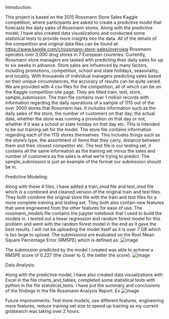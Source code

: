 Introduction:

This project is based on the 2015 Rossmann Store Sales Kaggle competition, where participants are asked to create a predictive model that forecasts the daily sales of Rossmann stores. Along with the predictive model, I have also created data visualizations and conducted some statistical tests to provide more insights into the data.
All of the details of the competition and original data files can be found at: https://www.kaggle.com/c/rossmann-store-sales/overview 
Rossmann operates over 3,000 drug stores in 7 European countries. Currently, Rossmann store managers are tasked with predicting their daily sales for up to six weeks in advance. Store sales are influenced by many factors, including promotions, competition, school and state holidays, seasonality, and locality. With thousands of individual managers predicting sales based on their unique circumstances, the accuracy of results can be quite varied.
We are provided with 4 csv files for the competition, all of which can be on the Kaggle competition site page. They are titled train, test, store, sample_submission.
The train file contains over 1 million records with information regarding the daily operations of a sample of 1115 out of the over 3000 stores that Rossmann has. It includes information such as the daily sales of the store, the number of customers on that day, the actual date, whether the store was running a promotion on that day or not, whether if it was a school or state holiday on that day etc. This is intended to be our training set for the model.
The store file contains information regarding each of the 1115 stores themselves. This includes things such as the store’s type, the assortment of items that they carry, distance between them and their closest competitor etc.
The test file is our testing set, it contains all the same information as the training set minus the sales and number of customers as the sales is what we’re trying to predict.
The sample_submission is just an example of the format our submission should be in.


Predictive Modeling:

Along with these 4 files, I have added a train_mod file and test_mod file which is a combined and cleaned version of the original train and test files. They both combine the original store file with the train and test files for a more complete training and testing set. They both also contain new features that were engineered from the other features for ease of use.
The rossmann_models file contains the jupyter notebook that I used to build the models in. I tested out a linear regression and random forest model for this problem and went with the random forest model in the end as it gave the best results. I will not be uploading the model itself as it is over 7 GB which is too large to upload.
The submissions are evaluated on the Root Mean Square Percentage Error (RMSPE) which is defined as: ![image](https://user-images.githubusercontent.com/38359848/216352181-16ffa0cf-bc8c-46c7-bde6-c675a2611ed2.png)

The submission predicted by the model I created was able to achieve a RMSPE score of 0.227 (the closer to 0, the better the score).
![image](https://user-images.githubusercontent.com/38359848/216352516-2273ab5a-ea11-43b9-8565-e7b2fb0e1cb6.png)


Data Analysis:

Along with the predictive model, I have also created data visualizations with Excel in the file charts_and_tables, completed some statistical tests with python in the file statistical_tests. I have put the summary and conclusions of the findings in the file Rossmann Analysis Report.
Ex.![image](https://user-images.githubusercontent.com/38359848/216352615-59696980-d57d-432e-a3ef-fa4b976d87f4.png)



Future Improvements:
Test more models, use different features, engineering more features, reduce training set size to speed up training as my current gridsearch was taking over 2 hours.


